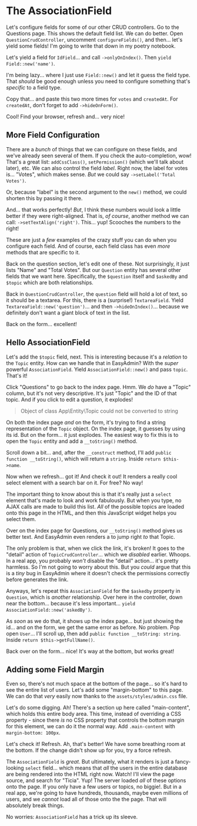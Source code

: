 # The AssociationField

Let's configure fields for some of our other CRUD controllers. Go to the Questions
page. This shows the default field list. We can do better. Open
`QuestionCrudController`, uncomment `configureFields()`, and then... let's yield
some fields! I'm going to write that down in my poetry notebook.

Let's yield a field for `IdField`... and call `->onlyOnIndex()`. Then
`yield Field::new('name')`.

I'm being lazy... where I just use `Field::new()` and let it guess the field
type. That *should* be good enough unless you need to configure something that's
*specific* to a field type.

Copy that... and paste this two more times for `votes` and `createdAt`. For
`createdAt`, don't forget to add `->hideOnForm()`.

Cool! Find your browser, refresh and... very nice!

## More Field Configuration

There are a *bunch* of things that we can configure on these fields, and we've
already seen several of them. If you check the auto-completion, wow! That's a
great list: `addCssClass()`, `setPermission()` (which we'll talk about later), etc.
We can also control the field *label*. Right now, the label for votes is...
"Votes", which makes sense. *But* we could say `->setLabel('Total Votes')`.

Or, because "label" is the second argument to the `new()` method, we could
shorten this by passing it there.

And... that works perfectly! *But*, I think these numbers would look a little better
if they were right-aligned. That is, *of course*, another method we can call:
`->setTextAlign('right')`. This... yup! Scooches the numbers to the right!

These are just a *few* examples of the crazy stuff you can do when you configure
each field. And of course, each field class has even *more* methods that are
specific to it.

Back on the question section, let's edit one of these. Not surprisingly, it
just lists "Name" and "Total Votes". But our `Question` entity has several other
fields that we want here. Specifically, the `$question` itself and `$askedBy`
and `$topic` which are both relationships.

Back in `QuestionCrudController`, the `question` field will hold a lot of text,
so it should be a textarea. For this, there is a (surprise!) `TextareaField`. Yield
`TextareaField::new('question')`... and then `->hideOnIndex()`... because
we definitely don't want a giant block of text in the list.

Back on the form... excellent!

## Hello AssociationField

Let's add the `$topic` field, next. This is interesting because it's a *relation*
to the `Topic` entity. How can we handle that in EasyAdmin? With the *super*
powerful `AssociationField`. Yield `AssociationField::new()` and pass `topic`.
That's it!

Click "Questions" to go back to the index page. Hmm. We *do* have a "Topic" column,
but it's not very descriptive. It's just "Topic" and the ID of that topic. And if
you click to edit a question, it explodes!

> Object of class App\Entity\Topic could not be converted to string

On both the index page *and* on the form, it's trying to find a string representation
of the `Topic` object. On the index page, it guesses by using its id. But on the
form... it just explodes. The easiest way to fix this is to open the `Topic`
entity and add a `__toString()` method.

Scroll down a bit... and, after the `__construct` method, I'll add
`public function __toString()`, which will return a `string`. Inside
`return $this->name`.

Now when we refresh... got it! And check it out! It renders a really cool select
element with a search bar on it. For free? No way!

The important thing to know about this is that it's really just a `select` element
that's made to look and work fabulously. But when you type, no AJAX calls are
made to build this list. *All* of the possible topics are loaded onto this page in
the HTML, and then this JavaScript widget helps you select them.

Over on the index page for Questions, our `__toString()` method gives us better text.
And EasyAdmin even renders a to jump right *to* that Topic.

The only problem is that, when we click the link, it's broken! It goes to the "detail"
action of `TopicCrudController`... which we *disabled* earlier. Whoops. In a real
app, you probably *won't* disable the "detail" action... it's pretty harmless. So
I'm not going to worry about this. But you *could* argue that this is a *tiny* bug
in EasyAdmin where it doesn't check the permissions correctly before generates the
link.

Anyways, let's repeat this `AssociationField` for the `$askedby` property in
`Question`, which is *another* relationship. Over here in the controller,
down near the bottom... because it's less important...
`yield AssociationField::new('askedBy')`.

As *soon* as we do that, it shows up the index page... but just showing the id...
and on the form, we get the same error as before. No problem. Pop open `User`...
I'll scroll up, then add `public function __toString: string`. Inside
`return $this->getFullName()`.

Back over on the form... nice! It's way at the bottom, but works great!

## Adding some Field Margin

Even so, there's not much space at the bottom of the page... so it's hard to see
the entire list of users. Let's add some "margin-bottom" to this page. We
can do that *very* easily now thanks to the `assets/styles/admin.css` file.

Let's do some digging. Ah! There's a section up here called "main-content", which
holds this entire body area. This time, instead of overriding a CSS property -
since there *is* no CSS property that controls the bottom margin for this element,
we can do it the normal way. Add `.main-content` with `margin-bottom: 100px`.

Let's check it! Refresh. Ah, that's better! We have some breathing room at the
bottom. If the change didn't show up for you, try a force refresh.

The `AssociationField` is *great*. But ultimately, what it renders is just a
fancy-looking `select` field... which means that *all* the users in the entire
database are being rendered into the HTML right now. Watch! I'll view the page source,
and search for "Ticia". Yup! The server loaded *all* of these options onto the page.
If you only have a few users or topics, no biggie!. But in a real app, we're going
to have hundreds, thousands, maybe even millions of users, and we *cannot* load all
of those onto the the page. That will absolutely break things.

No worries: `AssociationField` has a trick up its sleeve.
